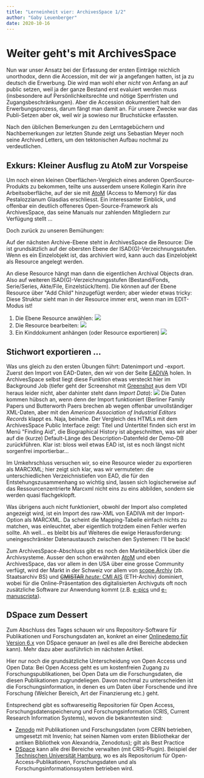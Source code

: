 ```yaml
---
title: "Lerneinheit vier: ArchivesSpace 1/2"
author: "Gaby Leuenberger"
date: 2020-10-16
---
```

# Weiter geht's mit ArchivesSpace

Nun war unser Ansatz bei der Erfassung der ersten Einträge reichlich unorthodox, denn die Accession, mit der wir ja angefangen hatten, ist ja zu deutsch die Erwerbung. Die wird man wohl eher *nicht* von Anfang an auf public setzen, weil ja der ganze Bestand erst evaluiert werden muss (insbesondere auf Persönlichkeitsrechte und nötige Sperrfristen und Zugangsbeschränkungen). Aber die Accession dokumentiert halt den Erwerbungsprozess, darum fängt man damit an. Für unsere Zwecke war das Publi-Setzen aber ok, weil wir ja sowieso nur Bruchstücke erfassten.

Nach den üblichen Bemerkungen zu den Lerntagebüchern und Nachbemerkungen zur letzten Stunde zeigt uns Sebastian Meyer noch seine Archived Letters, um den tektonischen Aufbau nochmal zu verdeutlichen.

## Exkurs: Kleiner Ausflug zu AtoM zur Vorspeise
Um noch einen kleinen Oberflächen-Vergleich eines anderen OpenSource-Produkts zu bekommen, teilte uns ausserdem unsere Kollegin Karin ihre Arbeitsoberfläche, auf der sie mit [AtoM](https://www.accesstomemory.org/) (Access to Memory) für das Pestalozzianum Glasdias erschliesst. Ein interessanter Einblick, und offenbar ein deutlich offeneres Open-Source-Framework als ArchivesSpace, das seine Manuals nur zahlenden Mitgliedern zur Verfügung stellt ...

Doch zurück zu unseren Bemühungen:

Auf der nächsten Archive-Ebene steht in ArchivesSpace die Resource: Die ist grundsätzlich auf der obersten Ebene der ISAD(G)-Verzeichnungsstufen. Wenn es ein Einzelobjekt ist, das archiviert wird, kann auch das Einzelobjekt als Resource angelegt werden.

An diese Resource hängt man dann die eigentlichen Archival Objects dran. Also auf weiteren ISAD(G)-Verzeichnungsstufen (Bestand/Fonds, Serie/Series, Akte/File, Einzelstück/Item). Die können auf der Ebene Resource über "Add Child" hinzugefügt werden; aber wieder etwas tricky: Diese Struktur sieht man in der Resource immer erst, wenn man im EDIT-Modus ist!

1. Die Ebene Resource anwählen:
![](https://i.imgur.com/OqfLy7e.png
)
2. Die Resource bearbeiten:
![](https://i.imgur.com/FzWHhcY.png
)
3. Ein Kinddokument anhängen (oder Resource exportieren)
![](https://i.imgur.com/Dk1bInq.png
)

## Stichwort exportieren ...
Was uns gleich zu den ersten Übungen führt: Datenimport und -export. Zuerst den Import von EAD-Daten, den wir von der Seite [EADIVA](https://eadiva.com/2/sample-ead2002-files/) holen. In ArchivesSpace selbst liegt diese Funktion etwas versteckt hier im Background Job (tiefer geht der Screenshot mit [Greenshot](https://getgreenshot.org/) aus dem VDI heraus leider nicht, aber dahinter steht dann *Import Data*):
![](https://i.imgur.com/Z5JlUhq.png
)
Die Daten kommen hübsch an, wenn denn der Import funktioniert (Berliner Family Papers und Butterworth Paers brechen ab wegen offenbar unvollständiger XML-Daten, aber mit den *American Association of Industrial Editors Records* klappt es. Naja, beinahe. Der Vergleich des HTMLs mit dem ArchivesSpace Public Interface zeigt: Titel und Untertitel finden sich erst im Menü "Finding Aid", die Biographical History ist abgeschnitten, was wir aber auf die (kurze) Default-Länge des Description-Datenfeld der Demo-DB zurückführen. Klar ist: bloss weil etwas EAD ist, ist es noch längst nicht sorgenfrei importierbar...

Im Umkehrschluss versuchen wir, so eine Resource wieder zu exportieren als MARCXML; hier zeigt sich klar, was wir vermuteten: die unterschiedlichen Verzeichnistiefen von EAD, die für den Entstehungszusammenhang so wichtig sind, lassen sich logischerweise auf das Ressourcenzentrierte Marcxml nicht eins zu eins abbilden, sondern sie werden quasi flachgeklopft.

Was übrigens auch nicht funktioniert, obwohl der Import also completed angezeigt wird, ist ein Import des raw-XML von EADIVA mit der Import-Option als MARCXML. Da scheint die Mapping-Tabelle einfach nichts zu matchen, was einleuchtet, aber eigentlich trotzdem einen Fehler werfen sollte. Ah well... es bleibt bis auf Weiteres die ewige Herausforderung: uneingeschränkter Datenaustausch zwischen den Systemen: I'll be back!

Zum ArchivesSpace-Abschluss gibt es noch den Marktüberblick über die Archivsysteme. Ausser den schon erwähnten [AtoM](https://www.accesstomemory.org/) und eben ArchivesSpace, das vor allem in den USA über eine grosse Community verfügt, wird der Markt in der Schweiz vor allem von [scope.Archiv](http://www.scope.ch/) (zb. Staatsarchiv BS) und [~~CMISTAR~~ *heute:* CMI AIS](https://cmiag.ch/akten-management/archivierung/ais/) (ETH-Archiv) dominiert, wobei für die Online-Präsentation des digitalisierten Archivguts oft noch zusätzliche Software zur Anwendung kommt (z.B. [e-pics](https://www.e-pics.ethz.ch) und [e-manuscripta](https://www.e-manuscripta.ch/)).

## DSpace zum Dessert

Zum Abschluss des Tages schauen wir uns Repository-Software für Publikationen und Forschungsdaten an, konkret an einer [Onlinedemo für Version 6.x](https://demo.dspace.org/) von DSpace genauer an (weil es alle drei Bereiche abdecken kann). Mehr dazu aber ausführlich im nächsten Artikel.

Hier nur noch die grundsätzliche Unterscheidung von Open Access und Open Data:
Bei Open Access geht es um kostenfreien Zugang zu Forschungspublikationen, bei Open Data um die Forschungsdaten, die diesen Publikationen zugrundeliegen. Davon nochmal zu unterscheiden ist die Forschungsinformation, in denen es um Daten über Forschende und ihre Forschung (Welcher Bereich, Art der Finanzierung etc.) geht.

Entsprechend gibt es softwareseitig Repositorien für Open Access, Forschungsdatenspeicherung und Forschungsinformation (CRIS, Current Research Information Systems), wovon die bekanntesten sind:
-  [Zenodo](https://zenodo.org/) mit Publikationen und Forschungsdaten (vom CERN betrieben, umgesetzt mit Invenio; hat seinen Namen vom ersten Bibliothekar der antiken Bibliothek von Alexandria, Zenodotus); gilt als Best Practice
-  [DSpace](https://duraspace.org/dspace/) kann alle drei Bereiche verwalten (mit CRIS-Plugin). Beispiel der [Technischen Universität Hamburg](https://tore.tuhh.de/), wo es als Repositorium für Open-Access-Publikationen, Forschungsdaten und als Forschungsinformationssystem betrieben wird.
